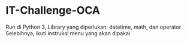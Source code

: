# IT-Challenge-OCA
Run di Python 3,
Library yang diperlukan: datetime, math, dan operator
Selebihnya, ikuti instruksi menu yang akan dipakai
